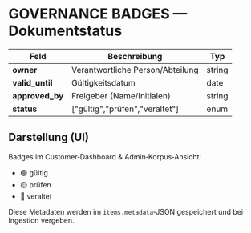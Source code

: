 # GOVERNANCE BADGES — Dokumentstatus

| Feld | Beschreibung | Typ |
|------|---------------|-----|
| **owner** | Verantwortliche Person/Abteilung | string |
| **valid_until** | Gültigkeitsdatum | date |
| **approved_by** | Freigeber (Name/Initialen) | string |
| **status** | ["gültig","prüfen","veraltet"] | enum |

## Darstellung (UI)
Badges im Customer‑Dashboard & Admin‑Korpus‑Ansicht:
- 🟢 gültig
- 🟡 prüfen
- 🔴 veraltet

Diese Metadaten werden im `items.metadata`‑JSON gespeichert und bei Ingestion vergeben.
